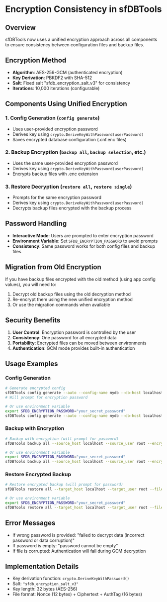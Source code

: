 # Encryption Consistency in sfDBTools

## Overview
sfDBTools now uses a unified encryption approach across all components to ensure consistency between configuration files and backup files.

## Encryption Method
- **Algorithm**: AES-256-GCM (authenticated encryption)
- **Key Derivation**: PBKDF2 with SHA-512
- **Salt**: Fixed salt "sfdb_encryption_salt_v3" for consistency
- **Iterations**: 10,000 iterations (configurable)

## Components Using Unified Encryption

### 1. Config Generation (`config generate`)
- Uses user-provided encryption password
- Derives key using `crypto.DeriveKeyWithPassword(userPassword)`
- Saves encrypted database configuration (.cnf.enc files)

### 2. Backup Encryption (`backup all`, `backup selection`, etc.)
- Uses the same user-provided encryption password
- Derives key using `crypto.DeriveKeyWithPassword(userPassword)`
- Encrypts backup files with .enc extension

### 3. Restore Decryption (`restore all`, `restore single`)
- Prompts for the same encryption password
- Derives key using `crypto.DeriveKeyWithPassword(userPassword)`
- Decrypts backup files encrypted with the backup process

## Password Handling
- **Interactive Mode**: Users are prompted to enter encryption password
- **Environment Variable**: Set `SFDB_ENCRYPTION_PASSWORD` to avoid prompts
- **Consistency**: Same password works for both config files and backup files

## Migration from Old Encryption
If you have backup files encrypted with the old method (using app config values), you will need to:
1. Decrypt old backup files using the old decryption method
2. Re-encrypt them using the new unified encryption method
3. Or use the migration commands when available

## Security Benefits
1. **User Control**: Encryption password is controlled by the user
2. **Consistency**: One password for all encrypted data
3. **Portability**: Encrypted files can be moved between environments
4. **Authentication**: GCM mode provides built-in authentication

## Usage Examples

### Config Generation
```bash
# Generate encrypted config
sfDBTools config generate --auto --config-name mydb --db-host localhost --db-port 3306 --db-user root
# Will prompt for encryption password

# Or use environment variable
export SFDB_ENCRYPTION_PASSWORD="your_secret_password"
sfDBTools config generate --auto --config-name mydb --db-host localhost --db-port 3306 --db-user root
```

### Backup with Encryption
```bash
# Backup with encryption (will prompt for password)
sfDBTools backup all --source_host localhost --source_user root --encrypt

# Or use environment variable
export SFDB_ENCRYPTION_PASSWORD="your_secret_password"
sfDBTools backup all --source_host localhost --source_user root --encrypt
```

### Restore Encrypted Backup
```bash
# Restore encrypted backup (will prompt for password)
sfDBTools restore all --target_host localhost --target_user root --file backup_file.sql.gz.enc

# Or use environment variable
export SFDB_ENCRYPTION_PASSWORD="your_secret_password"
sfDBTools restore all --target_host localhost --target_user root --file backup_file.sql.gz.enc
```

## Error Messages
- If wrong password is provided: "failed to decrypt data (incorrect password or data corruption)"
- If password is empty: "password cannot be empty"
- If file is corrupted: Authentication will fail during GCM decryption

## Implementation Details
- Key derivation function: `crypto.DeriveKeyWithPassword()`
- Salt: `"sfdb_encryption_salt_v3"`
- Key length: 32 bytes (AES-256)
- File format: Nonce (12 bytes) + Ciphertext + AuthTag (16 bytes)
